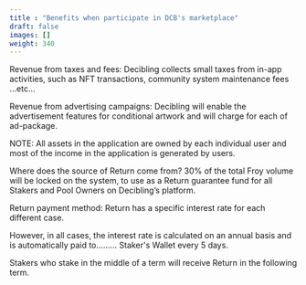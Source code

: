 ```yaml
---
title : "Benefits when participate in DCB's marketplace"
draft: false
images: []
weight: 340
---
```


Revenue from taxes and fees:
Decibling collects small taxes from in-app activities, such as NFT transactions, community system maintenance fees …etc…

Revenue from advertising campaigns:
Decibling will enable the advertisement features for conditional artwork and will charge for each of ad-package.

NOTE: All assets in the application are owned by each individual user and most of the income in the application is generated by users.

Where does the source of Return come from?
30% of the total Froy volume will be locked on the system, to use as a Return guarantee fund for all Stakers and Pool Owners on Decibling’s platform.

Return payment method:
Return has a specific interest rate for each different case.

However, in all cases, the interest rate is calculated on an annual basis and is automatically paid to......... Staker's Wallet every 5 days.

Stakers who stake in the middle of a term will receive Return in the following term.

